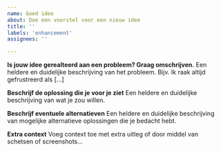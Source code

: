 ```yaml
---
name: Goed idee
about: Doe een voorstel voor een nieuw idee
title: ''
labels: 'enhancement'
assignees: ''

---
```


**Is jouw idee gerealteerd aan een probleem? Graag omschrijven.**
Een heldere en duidelijke beschrijving van het probleem. Bijv. Ik raak altijd gefrustreerd als [...]

**Beschrijf de oplossing die je voor je ziet**
Een heldere en duidelijke beschrijving van wat je zou willen.

**Beschrijf eventuele alternatieven**
Een heldere en duidelijke beschrijving van mogelijke alternatieve oplossingen die je bedacht hebt.

**Extra context**
Voeg context toe met extra uitleg of door middel van schetsen of screenshots...
